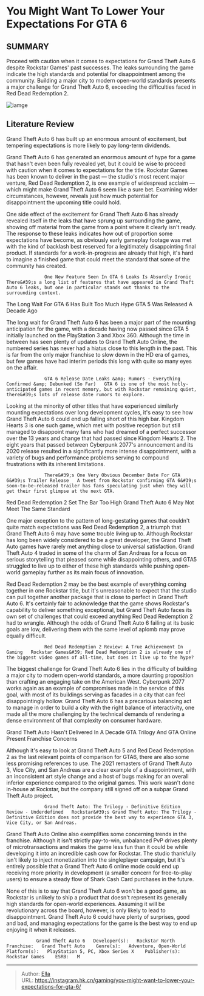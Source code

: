 # You Might Want To Lower Your Expectations For GTA 6


## SUMMARY 



  Proceed with caution when it comes to expectations for Grand Theft Auto 6 despite Rockstar Games&#39; past successes.   The leaks surrounding the game indicate the high standards and potential for disappointment among the community.   Building a major city to modern open-world standards presents a major challenge for Grand Theft Auto 6, exceeding the difficulties faced in Red Dead Redemption 2.  

![iamge](https://static1.srcdn.com/wordpress/wp-content/uploads/2023/11/you-might-want-to-lower-your-expectations-for-gta-6.jpg)

## Literature Review

Grand Theft Auto 6 has built up an enormous amount of excitement, but tempering expectations is more likely to pay long-term dividends.




Grand Theft Auto 6 has generated an enormous amount of hype for a game that hasn&#39;t even been fully revealed yet, but it could be wise to proceed with caution when it comes to expectations for the title. Rockstar Games has been known to deliver in the past — the studio&#39;s most recent major venture, Red Dead Redemption 2, is one example of widespread acclaim — which might make Grand Theft Auto 6 seem like a sure bet. Examining wider circumstances, however, reveals just how much potential for disappointment the upcoming title could hold.




One side effect of the excitement for Grand Theft Auto 6 has already revealed itself in the leaks that have sprung up surrounding the game, showing off material from the game from a point where it clearly isn&#39;t ready. The response to these leaks indicates how out of proportion some expectations have become, as obviously early gameplay footage was met with the kind of backlash best reserved for a legitimately disappointing final product. If standards for a work-in-progress are already that high, it&#39;s hard to imagine a finished game that could meet the standard that some of the community has created.

                  One New Feature Seen In GTA 6 Leaks Is Absurdly Ironic   There&#39;s a long list of features that have appeared in Grand Theft Auto 6 leaks, but one in particular stands out thanks to the surrounding context.   


 The Long Wait For GTA 6 Has Built Too Much Hype 
GTA 5 Was Released A Decade Ago
          




The long wait for Grand Theft Auto 6 has been a major part of the mounting anticipation for the game, with a decade having now passed since GTA 5 initially launched on the PlayStation 3 and Xbox 360. Although the time in between has seen plenty of updates to Grand Theft Auto Online, the numbered series has never had a hiatus close to this length in the past. This is far from the only major franchise to slow down in the HD era of games, but few games have had interim periods this long with quite so many eyes on the affair.

                  GTA 6 Release Date Leaks &amp; Rumors - Everything Confirmed &amp; Debunked (So Far)   GTA 6 is one of the most hotly-anticipated games in recent memory, but with Rockstar remaining quiet, there&#39;s lots of release date rumors to explore.   

Looking at the minority of other titles that have experienced similarly mounting expectations over long development cycles, it&#39;s easy to see how Grand Theft Auto 6 could end up falling short of this high bar. Kingdom Hearts 3 is one such game, which met with positive reception but still managed to disappoint many fans who had dreamed of a perfect successor over the 13 years and change that had passed since Kingdom Hearts 2. The eight years that passed between Cyberpunk 2077&#39;s announcement and its 2020 release resulted in a significantly more intense disappointment, with a variety of bugs and performance problems serving to compound frustrations with its inherent limitations.




                  There&#39;s One Very Obvious December Date For GTA 6&#39;s Trailer Release   A tweet from Rockstar confirming GTA 6&#39;s soon-to-be-released trailer has fans speculating just when they will get their first glimpse at the next GTA.   



 Red Dead Redemption 2 Set The Bar Too High 
Grand Theft Auto 6 May Not Meet The Same Standard
         

One major exception to the pattern of long-gestating games that couldn&#39;t quite match expectations was Red Dead Redemption 2, a triumph that Grand Theft Auto 6 may have some trouble living up to. Although Rockstar has long been widely considered to be a great developer, the Grand Theft Auto games have rarely met anything close to universal satisfaction. Grand Theft Auto 4 traded in some of the charm of San Andreas for a focus on serious storytelling that pleased some while disappointing others, and GTA5 struggled to live up to either of these high standards while pushing open-world gameplay further as its main focus of innovation.




Red Dead Redemption 2 may be the best example of everything coming together in one Rockstar title, but it&#39;s unreasonable to expect that the studio can pull together another package that is close to perfect in Grand Theft Auto 6. It&#39;s certainly fair to acknowledge that the game shows Rockstar&#39;s capability to deliver something exceptional, but Grand Theft Auto faces its own set of challenges that could exceed anything Red Dead Redemption 2 had to wrangle. Although the odds of Grand Theft Auto 6 failing at its basic goals are low, delivering them with the same level of aplomb may prove equally difficult.

                  Red Dead Redemption 2 Review: A True Achievement In Gaming   Rockstar Games&#39; Red Dead Redemption 2 is already one of the biggest video games of all-time, but does it live up to the hype?   

The biggest challenge for Grand Theft Auto 6 lies in the difficulty of building a major city to modern open-world standards, a more daunting proposition than crafting an engaging take on the American West. Cyberpunk 2077 works again as an example of compromises made in the service of this goal, with most of its buildings serving as facades in a city that can feel disappointingly hollow. Grand Theft Auto 6 has a precarious balancing act to manage in order to build a city with the right balance of interactivity, one made all the more challenging by the technical demands of rendering a dense environment of that complexity on consumer hardware.






 Grand Theft Auto Hasn&#39;t Delivered In A Decade 
GTA Trilogy And GTA Online Present Franchise Concerns
          

Although it&#39;s easy to look at Grand Theft Auto 5 and Red Dead Redemption 2 as the last relevant points of comparison for GTA6, there are also some less promising references to use. The 2021 remasters of Grand Theft Auto 3, Vice City, and San Andreas are a clear example of a disappointment, with an inconsistent art style change and a host of bugs making for an overall inferior experience compared to the original games. This work wasn&#39;t done in-house at Rockstar, but the company still signed off on a subpar Grand Theft Auto project.

                  Grand Theft Auto: The Trilogy - Definitive Edition Review - Underdefined   Rockstar&#39;s Grand Theft Auto: The Trilogy - Definitive Edition does not provide the best way to experience GTA 3, Vice City, or San Andreas.    




Grand Theft Auto Online also exemplifies some concerning trends in the franchise. Although it isn&#39;t strictly pay-to-win, unbalanced PvP drives plenty of microtransactions and makes the game less fun than it could be while developing it into an incredible cash cow for Rockstar. The studio thankfully isn&#39;t likely to inject monetization into the singleplayer campaign, but it&#39;s entirely possible that a Grand Theft Auto 6 online mode could end up receiving more priority in development (a smaller concern for free-to-play users) to ensure a steady flow of Shark Cash Card purchases in the future.

None of this is to say that Grand Theft Auto 6 won&#39;t be a good game, as Rockstar is unlikely to ship a product that doesn&#39;t represent its generally high standards for open-world experiences. Assuming it will be revolutionary across the board, however, is only likely to lead to disappointment. Grand Theft Auto 6 could have plenty of surprises, good and bad, and managing expectations for the game is the best way to end up enjoying it when it releases.




               Grand Theft Auto 6   Developer(s):   Rockstar North    Franchise:   Grand Theft Auto    Genre(s):   Adventure, Open-World    Platform(s):   PlayStation 5, PC, Xbox Series X    Publisher(s):   Rockstar Games    ESRB:   M      

---

> Author: [Ella](https://instagram.hk.cn/)  
> URL: https://instagram.hk.cn/gaming/you-might-want-to-lower-your-expectations-for-gta-6/  

